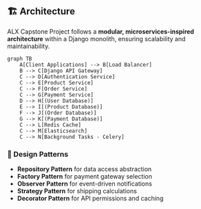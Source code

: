 ## 🏗️ Architecture

ALX Capstone Project follows a **modular, microservices-inspired architecture** within a Django monolith, ensuring scalability and maintainability.

```mermaid
graph TB
    A[Client Applications] --> B[Load Balancer]
    B --> C[Django API Gateway]
    C --> D[Authentication Service]
    C --> E[Product Service]
    C --> F[Order Service]
    C --> G[Payment Service]
    D --> H[(User Database)]
    E --> I[(Product Database)]
    F --> J[(Order Database)]
    G --> K[(Payment Database)]
    C --> L[Redis Cache]
    C --> M[Elasticsearch]
    C --> N[Background Tasks - Celery]
```

### 🔧 Design Patterns
- **Repository Pattern** for data access abstraction
- **Factory Pattern** for payment gateway selection
- **Observer Pattern** for event-driven notifications
- **Strategy Pattern** for shipping calculations
- **Decorator Pattern** for API permissions and caching
